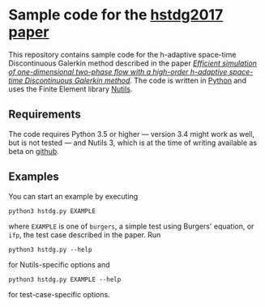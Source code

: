 Sample code for the [hstdg2017 paper][hstdg2017]
================================================

This repository contains sample code for the h-adaptive space-time
Discontinuous Galerkin method described in the paper [*Efficient simulation of
one-dimensional two-phase flow with a high-order h-adaptive space-time
Discontinuous Galerkin method*][hstdg2017].  The code is written in [Python]
and uses the Finite Element library [Nutils].

Requirements
------------

The code requires Python 3.5 or higher — version 3.4 might work as well, but is
not tested — and Nutils 3, which is at the time of writing available as beta on
[github][Nutils-repo].

Examples
--------

You can start an example by executing

    python3 hstdg.py EXAMPLE

where `EXAMPLE` is one of `burgers`, a simple test using Burgers' equation, or
`ifp`, the test case described in the paper.  Run

    python3 hstdg.py --help

for Nutils-specific options and

    python3 hstdg.py EXAMPLE --help

for test-case-specific options.

[hstdg2017]: https://doi.org/10.1016/j.compfluid.2017.06.010
[Python]: https://www.python.org/
[Nutils]: http://nutils.org/
[Nutils-repo]: https://github.com/nutils/nutils
